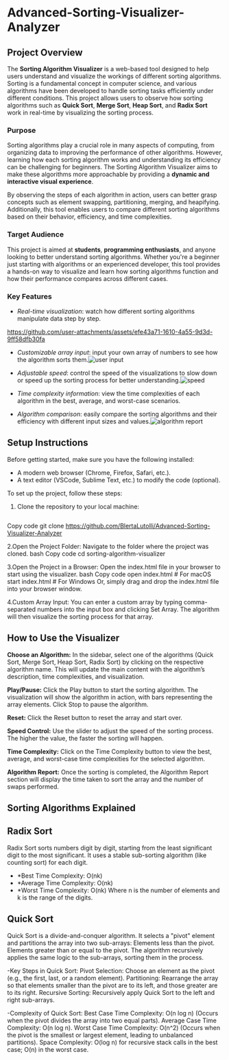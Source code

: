 # Advanced-Sorting-Visualizer-Analyzer

## Project Overview

The **Sorting Algorithm Visualizer** is a web-based tool designed to help users understand and visualize the workings of different sorting algorithms. Sorting is a fundamental concept in computer science, and various algorithms have been developed to handle sorting tasks efficiently under different conditions. This project allows users to observe how sorting algorithms such as **Quick Sort**, **Merge Sort**, **Heap Sort**, and **Radix Sort** work in real-time by visualizing the sorting process.

### **Purpose**
Sorting algorithms play a crucial role in many aspects of computing, from organizing data to improving the performance of other algorithms. However, learning how each sorting algorithm works and understanding its efficiency can be challenging for beginners. The Sorting Algorithm Visualizer aims to make these algorithms more approachable by providing a **dynamic and interactive visual experience**. 

By observing the steps of each algorithm in action, users can better grasp concepts such as element swapping, partitioning, merging, and heapifying. Additionally, this tool enables users to compare different sorting algorithms based on their behavior, efficiency, and time complexities.

### **Target Audience**
This project is aimed at **students**, **programming enthusiasts**, and anyone looking to better understand sorting algorithms. Whether you're a beginner just starting with algorithms or an experienced developer, this tool provides a hands-on way to visualize and learn how sorting algorithms function and how their performance compares across different cases.

### **Key Features**
- *Real-time visualization*: watch how different sorting algorithms manipulate data step by step.

https://github.com/user-attachments/assets/efe43a71-1610-4a55-9d3d-9ff58dfb30fa


- *Customizable array input*: input your own array of numbers to see how the algorithm sorts them.![user input](https://github.com/user-attachments/assets/6c4a3338-bdc6-4a53-bdc6-8a6f44b2cb20)

- *Adjustable speed*: control the speed of the visualizations to slow down or speed up the sorting process for better understanding.![speed](https://github.com/user-attachments/assets/680c9efd-9b84-4eae-9e27-6a40895ef9f6)

- *Time complexity information*: view the time complexities of each algorithm in the best, average, and worst-case scenarios.
- *Algorithm comparison*: easily compare the sorting algorithms and their efficiency with different input sizes and values.![algorithm report](https://github.com/user-attachments/assets/50dde727-20b8-4c47-b934-d0a18071e565)

## Setup Instructions

Before getting started, make sure you have the following installed:
- A modern web browser (Chrome, Firefox, Safari, etc.).
- A text editor (VSCode, Sublime Text, etc.) to modify the code (optional).

To set up the project, follow these steps:

1. Clone the repository to your local machine:
   ```bashbash
Copy code
git clone https://github.com/BlertaLutolli/Advanced-Sorting-Visualizer-Analyzer

2.Open the Project Folder: Navigate to the folder where the project was cloned.
bash
Copy code
cd sorting-algorithm-visualizer

3.Open the Project in a Browser: Open the index.html file in your browser to start using the visualizer.
bash
Copy code
open index.html  # For macOS
start index.html # For Windows
Or, simply drag and drop the index.html file into your browser window.

4.Custom Array Input: You can enter a custom array by typing comma-separated numbers into the input box and clicking Set Array. The algorithm will then visualize the sorting process for that array.

## How to Use the Visualizer

**Choose an Algorithm:** In the sidebar, select one of the algorithms (Quick Sort, Merge Sort, Heap Sort, Radix Sort) by clicking on the respective algorithm name. This will update the main content with the algorithm’s description, time complexities, and visualization.

**Play/Pause:** Click the Play button to start the sorting algorithm. The visualization will show the algorithm in action, with bars representing the array elements. Click Stop to pause the algorithm.

**Reset:** Click the Reset button to reset the array and start over.

**Speed Control:** Use the slider to adjust the speed of the sorting process. The higher the value, the faster the sorting will happen.

**Time Complexity:** Click on the Time Complexity button to view the best, average, and worst-case time complexities for the selected algorithm.

**Algorithm Report:** Once the sorting is completed, the Algorithm Report section will display the time taken to sort the array and the number of swaps performed.
  
## Sorting Algorithms Explained

## Radix Sort
Radix Sort sorts numbers digit by digit, starting from the least significant digit to the most significant. It uses a stable sub-sorting algorithm (like counting sort) for each digit.

- *Best Time Complexity: O(nk)
- *Average Time Complexity: O(nk)
- *Worst Time Complexity: O(nk)
Where n is the number of elements and k is the range of the digits.

## Quick Sort

Quick Sort is a divide-and-conquer algorithm. It selects a "pivot" element and partitions the array into two sub-arrays:
Elements less than the pivot.
Elements greater than or equal to the pivot.
The algorithm recursively applies the same logic to the sub-arrays, sorting them in the process.

-Key Steps in Quick Sort:
Pivot Selection: Choose an element as the pivot (e.g., the first, last, or a random element).
Partitioning: Rearrange the array so that elements smaller than the pivot are to its left, and those greater are to its right.
Recursive Sorting: Recursively apply Quick Sort to the left and right sub-arrays.

-Complexity of Quick Sort:
Best Case Time Complexity: O(n log n) (Occurs when the pivot divides the array into two equal parts).
Average Case Time Complexity: O(n log n).
Worst Case Time Complexity: O(n^2) (Occurs when the pivot is the smallest or largest element, leading to unbalanced partitions).
Space Complexity: O(log n) for recursive stack calls in the best case; O(n) in the worst case.




